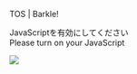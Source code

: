 TOS | Barkle!

JavaScriptを有効にしてください  
Please turn on your JavaScript

![](/static-assets/splash.png?1727960380203)